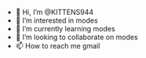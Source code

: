 - 👋 Hi, I’m @KITTENS944
- 👀 I’m interested in modes
- 🌱 I’m currently learning modes
- 💞️ I’m looking to collaborate on modes
- 📫 How to reach me gmail

<!---
KITTENS944/KITTENS944 is a ✨ special ✨ repository because its `README.md` (this file) appears on your GitHub profile.
You can click the Preview link to take a look at your changes.
--->
